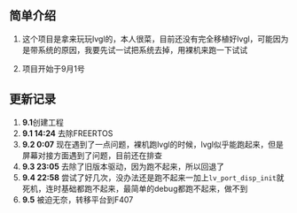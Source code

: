 ## 简单介绍
1. 这个项目是拿来玩玩lvgl的，本人很菜，目前还没有完全移植好lvgl，可能因为是带系统的原因，我要先试一试把系统去掉，用裸机来跑一下试试 

2. 项目开始于9月1号

## 更新记录
1. **9.1**创建工程
2. **9.1 14:24** 去除FREERTOS
3. **9.2 0:07** 现在遇到了一点问题，裸机跑lvgl的时候，lvgl似乎能跑起来，但是屏幕对接方面遇到了问题，目前还在排查
4. **9.3 23:05** 去除了旧版本驱动，因为跑不起来，所以回退了
5. **9.4 22:58** 尝试了好几次，没办法还是跑不起来一加上```lv_port_disp_init```就死机，连时基础都跑不起来，最简单的debug都跑不起来，做不到
6. **9.5** 被迫无奈，转移平台到F407 